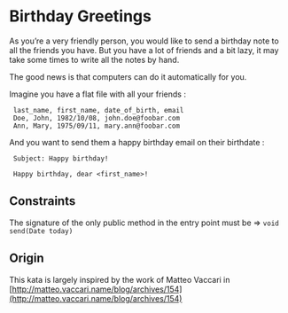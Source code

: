 Birthday Greetings
==================

As you’re a very friendly person, you would like to send a birthday note to all the friends you have. But you have a lot of friends and a bit lazy, it may take some times to write all the notes by hand.

The good news is that computers can do it automatically for you.

Imagine you have a flat file with all your friends :

     last_name, first_name, date_of_birth, email
     Doe, John, 1982/10/08, john.doe@foobar.com
     Ann, Mary, 1975/09/11, mary.ann@foobar.com


And you want to send them a happy birthday email on their birthdate :

     Subject: Happy birthday!
    
     Happy birthday, dear <first_name>!


Constraints
------
The signature of the only public method in the entry point must be => `void send(Date today)`


Origin
------

This kata is largely inspired by the work of Matteo Vaccari in [http://matteo.vaccari.name/blog/archives/154](http://matteo.vaccari.name/blog/archives/154)
